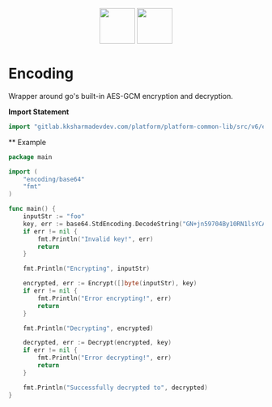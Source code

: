 <p align="center">
<img height=70px src="docs/images/logo.png">
<img height=70px src="docs/images/Go-Logo_Blue.png">
</p>

# Encoding

Wrapper around go's built-in AES-GCM encryption and decryption.

**Import Statement**

```go
import "gitlab.kksharmadevdev.com/platform/platform-common-lib/src/v6/encoding/aes"
```
** Example

```go
package main

import (
	"encoding/base64"
	"fmt"
)

func main() {
	inputStr := "foo"
	key, err := base64.StdEncoding.DecodeString("GN+jn59704By10RN1lsYCA==")
	if err != nil {
		fmt.Println("Invalid key!", err)
		return
	}

	fmt.Println("Encrypting", inputStr)

	encrypted, err := Encrypt([]byte(inputStr), key)
	if err != nil {
		fmt.Println("Error encrypting!", err)
		return
	}

	fmt.Println("Decrypting", encrypted)

	decrypted, err := Decrypt(encrypted, key)
	if err != nil {
		fmt.Println("Error decrypting!", err)
		return
	}

	fmt.Println("Successfully decrypted to", decrypted)
}
```